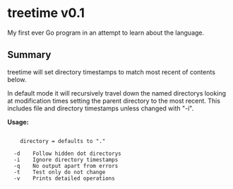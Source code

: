 # treetime v0.1

My first ever Go program in an attempt to learn about the language.

Summary
-------
treetime will set directory timestamps to match most recent of contents below.

In default mode it will recursively travel down the named directorys looking at
modification times setting the parent directory to the most recent.  This includes file and directory timestamps unless changed with "-i".


**Usage:** 
```treetime [directory] ...

	directory = defaults to "."

  -d    Follow hidden dot directorys
  -i    Ignore directory timestamps
  -q    No output apart from errors
  -t    Test only do not change
  -v    Prints detailed operations
```